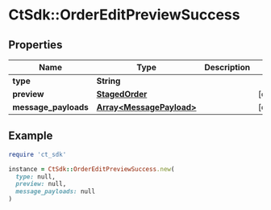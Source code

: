 # CtSdk::OrderEditPreviewSuccess

## Properties

| Name | Type | Description | Notes |
| ---- | ---- | ----------- | ----- |
| **type** | **String** |  |  |
| **preview** | [**StagedOrder**](StagedOrder.md) |  | [optional] |
| **message_payloads** | [**Array&lt;MessagePayload&gt;**](MessagePayload.md) |  | [optional] |

## Example

```ruby
require 'ct_sdk'

instance = CtSdk::OrderEditPreviewSuccess.new(
  type: null,
  preview: null,
  message_payloads: null
)
```

